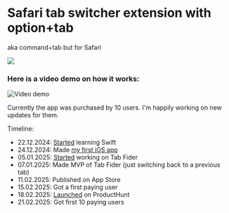 # Safari tab switcher extension with option+tab

aka command+tab but for Safari

[<img src="https://github.com/user-attachments/assets/4e81b325-0446-4b92-8141-aaaee9e41bec">](https://apps.apple.com/us/app/tab-finder/id6741719894)

### Here is a video demo on how it works:
![Video demo](https://github.com/user-attachments/assets/ef9b2c52-b98a-4346-a84e-d546c73a9deb)

Currently the app was purchased by 10 users.
I'm happily working on new updates for them.

Timeline:
- 22.12.2024: [Started](https://github.com/kopyl/swift-EmojiBoard/commit/addc653eddfa8a1ae67d6524455b2a13e3634647) learning Swift
- 24.12.2024: Made [my first iOS app](https://youtu.be/8hSOkZ2YdcM?si=iTIvoAnijt2vg8iV)
- 05.01.2025: [Started](https://github.com/kopyl/safari-tab-switcher/commit/42702c6ad06cc6baed1d107b5dfcad3f400a39cc) working on Tab Fider
- 07.01.2025: Made MVP of Tab Fider (just switching back to a previous tab)
- 11.02.2025: Published on App Store
- 15.02.2025: Got a first paying user
- 18.02.2025: [Launched](https://www.producthunt.com/posts/tab-finder) on ProductHunt
- 21.02.2025: Got first 10 paying users